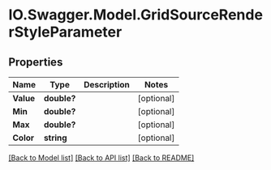 # IO.Swagger.Model.GridSourceRenderStyleParameter
## Properties

Name | Type | Description | Notes
------------ | ------------- | ------------- | -------------
**Value** | **double?** |  | [optional] 
**Min** | **double?** |  | [optional] 
**Max** | **double?** |  | [optional] 
**Color** | **string** |  | [optional] 

[[Back to Model list]](../README.md#documentation-for-models) [[Back to API list]](../README.md#documentation-for-api-endpoints) [[Back to README]](../README.md)

